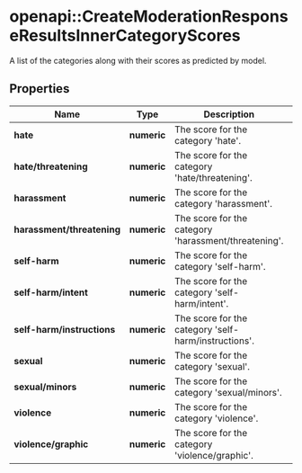 # openapi::CreateModerationResponseResultsInnerCategoryScores

A list of the categories along with their scores as predicted by model.

## Properties
Name | Type | Description | Notes
------------ | ------------- | ------------- | -------------
**hate** | **numeric** | The score for the category &#39;hate&#39;. | 
**hate/threatening** | **numeric** | The score for the category &#39;hate/threatening&#39;. | 
**harassment** | **numeric** | The score for the category &#39;harassment&#39;. | 
**harassment/threatening** | **numeric** | The score for the category &#39;harassment/threatening&#39;. | 
**self-harm** | **numeric** | The score for the category &#39;self-harm&#39;. | 
**self-harm/intent** | **numeric** | The score for the category &#39;self-harm/intent&#39;. | 
**self-harm/instructions** | **numeric** | The score for the category &#39;self-harm/instructions&#39;. | 
**sexual** | **numeric** | The score for the category &#39;sexual&#39;. | 
**sexual/minors** | **numeric** | The score for the category &#39;sexual/minors&#39;. | 
**violence** | **numeric** | The score for the category &#39;violence&#39;. | 
**violence/graphic** | **numeric** | The score for the category &#39;violence/graphic&#39;. | 


